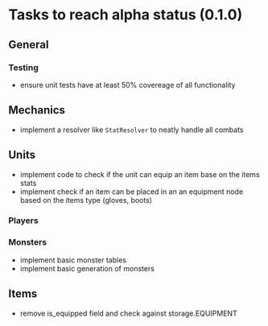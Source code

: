 # Tasks to reach alpha status (0.1.0)

## General

### Testing
- ensure unit tests have at least 50% covereage of all functionality

## Mechanics
- implement a resolver like `StatResolver` to neatly handle all combats


## Units
- implement code to check if the unit can equip an item base on the items
  stats
- implement check if an item can be placed in an an equipment node based on 
  the items type (gloves, boots)

### Players


### Monsters
- implement basic monster tables
- implement basic generation of monsters

## Items
- remove is_equipped field and check against storage.EQUIPMENT

